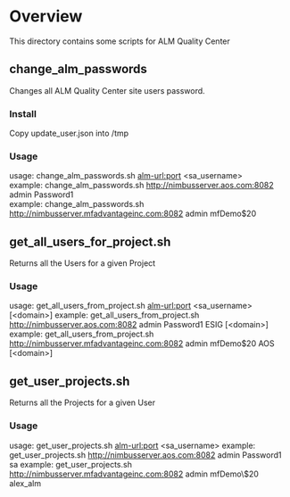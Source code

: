 # Overview
This directory contains some scripts for ALM Quality Center

## change_alm_passwords
Changes all ALM Quality Center site users password. 

### Install
Copy update_user.json into /tmp

### Usage
usage: change_alm_passwords.sh <alm-url:port> <sa_username> <password>  
example: change_alm_passwords.sh http://nimbusserver.aos.com:8082 admin Password1  
example: change_alm_passwords.sh http://nimbusserver.mfadvantageinc.com:8082 admin mfDemo\$20

## get_all_users_for_project.sh
Returns all the Users for a given Project

### Usage
usage: get_all_users_from_project.sh <alm-url:port> <sa_username> <password> <project> \[\<domain\>\] 
  example: get_all_users_from_project.sh http://nimbusserver.aos.com:8082 admin Password1 ESIG \[\<domain\>\] 
  example: get_all_users_from_project.sh http://nimbusserver.mfadvantageinc.com:8082 admin mfDemo\$20 AOS \[\<domain\>\] 
  
## get_user_projects.sh
Returns all the Projects for a given User

### Usage
usage: get_user_projects.sh <alm-url:port> <sa_username> <password> <user> 
  example: get_user_projects.sh http://nimbusserver.aos.com:8082 admin Password1 sa 
  example: get_user_projects.sh http://nimbusserver.mfadvantageinc.com:8082 admin mfDemo\\$20 alex_alm 
